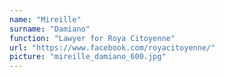 ```yaml
---
name: "Mireille"
surname: "Damiano"
function: "Lawyer for Roya Citoyenne"
url: "https://www.facebook.com/royacitoyenne/"
picture: "mireille_damiano_600.jpg"
---
```

